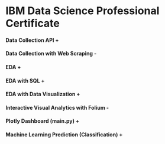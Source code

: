 # IBM Data Science Professional Certificate

#### Data Collection API +
#### Data Collection with Web Scraping -
#### EDA + 
#### EDA with SQL +
#### EDA with Data Visualization +
#### Interactive Visual Analytics with Folium - 
#### Plotly Dashboard (main.py) +
#### Machine Learning Prediction (Classification) +


